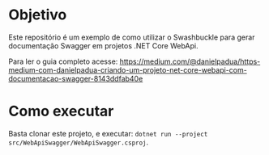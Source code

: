 # Objetivo

Este repositório é um exemplo de como utilizar o Swashbuckle para gerar documentação Swagger em projetos .NET Core WebApi.

Para ler o guia completo acesse: https://medium.com/@danielpadua/https-medium-com-danielpadua-criando-um-projeto-net-core-webapi-com-documentacao-swagger-8143ddfab40e

# Como executar

Basta clonar este projeto, e executar: `dotnet run --project src/WebApiSwagger/WebApiSwagger.csproj`.
